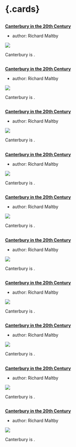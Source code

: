 <param ve-config 
       title="Canterbury"
       banner="/images/20c.jpg">

# {.cards}

##
**[Canterbury in the 20th Century](/canterbury/20c-canterbury-overview)**

- author: Richard Maltby

![](https://iiif.juncture-digital.org/thumbnail?url=https://raw.githubusercontent.com/kent-map/kent/main/canterbury/images/xxx.JPG)

Canterbury is .

##
**[Canterbury in the 20th Century](/canterbury/20c-canterbury-overview)**

- author: Richard Maltby

![](https://iiif.juncture-digital.org/thumbnail?url=https://raw.githubusercontent.com/kent-map/kent/main/canterbury/images/xxx.JPG)

Canterbury is .

##
**[Canterbury in the 20th Century](/canterbury/20c-canterbury-overview)**

- author: Richard Maltby

![](https://iiif.juncture-digital.org/thumbnail?url=https://raw.githubusercontent.com/kent-map/kent/main/canterbury/images/xxx.JPG)

Canterbury is .

##
**[Canterbury in the 20th Century](/canterbury/20c-canterbury-overview)**

- author: Richard Maltby

![](https://iiif.juncture-digital.org/thumbnail?url=https://raw.githubusercontent.com/kent-map/kent/main/canterbury/images/xxx.JPG)

Canterbury is .

##
**[Canterbury in the 20th Century](/canterbury/20c-canterbury-overview)**

- author: Richard Maltby

![](https://iiif.juncture-digital.org/thumbnail?url=https://raw.githubusercontent.com/kent-map/kent/main/canterbury/images/xxx.JPG)

Canterbury is .

##
**[Canterbury in the 20th Century](/canterbury/20c-canterbury-overview)**

- author: Richard Maltby

![](https://iiif.juncture-digital.org/thumbnail?url=https://raw.githubusercontent.com/kent-map/kent/main/canterbury/images/xxx.JPG)

Canterbury is .






##
**[Canterbury in the 20th Century](/canterbury/20c-canterbury-overview)**

- author: Richard Maltby

![](https://iiif.juncture-digital.org/thumbnail?url=https://raw.githubusercontent.com/kent-map/kent/main/canterbury/images/xxx.JPG)

Canterbury is .

##
**[Canterbury in the 20th Century](/canterbury/20c-canterbury-overview)**

- author: Richard Maltby

![](https://iiif.juncture-digital.org/thumbnail?url=https://raw.githubusercontent.com/kent-map/kent/main/canterbury/images/xxx.JPG)

Canterbury is .

##
**[Canterbury in the 20th Century](/canterbury/20c-canterbury-overview)**

- author: Richard Maltby

![](https://iiif.juncture-digital.org/thumbnail?url=https://raw.githubusercontent.com/kent-map/kent/main/canterbury/images/xxx.JPG)

Canterbury is .

##
**[Canterbury in the 20th Century](/canterbury/20c-canterbury-overview)**

- author: Richard Maltby

![](https://iiif.juncture-digital.org/thumbnail?url=https://raw.githubusercontent.com/kent-map/kent/main/canterbury/images/xxx.JPG)

Canterbury is .
